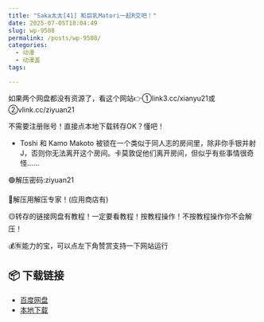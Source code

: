 ```yaml
---
title: "Saka太太[41] 和巨乳Matori一起R交吧！"
date: 2025-07-05T18:04:49
slug: wp-9508
permalink: /posts/wp-9508/
categories:
  - 动漫
  - 动漫盖
tags:

---
```


如果两个网盘都没有资源了，看这个网站👉①link3.cc/xianyu21或②vlink.cc/ziyuan21

不需要注册账号！直接点本地下载转存OK？懂吧！

*   Toshi 和 Kamo Makoto 被锁在一个类似于同人志的房间里，除非你手银并射J，否则你无法离开这个房间。卡莫敦促他们离开房间，但似乎有些事情很奇怪……

🟢解压密码:ziyuan21

🔵解压用解压专家！(应用商店有)

🟡转存的链接网盘有教程！一定要看教程！按教程操作！不按教程操作你不会解压！

💰🈶能力的宝，可以点左下角赞赏支持一下网站运行

## 📦 下载链接
- [百度网盘](https://blziyuan21.com/pay-download/9508?key=9ed0e86aa1&down_id=0)
- [本地下载](https://blziyuan21.com/pay-download/9508?key=9ed0e86aa1&down_id=1)

